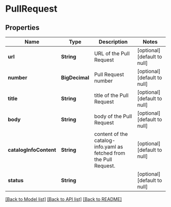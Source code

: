 # PullRequest

## Properties

| Name                   | Type           | Description                                                        | Notes                        |
| ---------------------- | -------------- | ------------------------------------------------------------------ | ---------------------------- |
| **url**                | **String**     | URL of the Pull Request                                            | [optional] [default to null] |
| **number**             | **BigDecimal** | Pull Request number                                                | [optional] [default to null] |
| **title**              | **String**     | title of the Pull Request                                          | [optional] [default to null] |
| **body**               | **String**     | body of the Pull Request                                           | [optional] [default to null] |
| **catalogInfoContent** | **String**     | content of the catalog-info.yaml as fetched from the Pull Request. | [optional] [default to null] |
| **status**             | **String**     |                                                                    | [optional] [default to null] |

[[Back to Model list]](../README.md#documentation-for-models) [[Back to API list]](../README.md#documentation-for-api-endpoints) [[Back to README]](../README.md)
